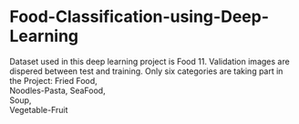 # Food-Classification-using-Deep-Learning
Dataset used in this deep learning project is Food 11.
Validation images are dispered between test and training.
Only six categories are taking part in the Project:
Fried Food, 	
Noodles-Pasta,
SeaFood,	
Soup,		
Vegetable-Fruit	
